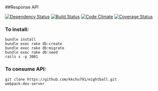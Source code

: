 ##Response API

[![Dependency Status](https://gemnasium.com/rlcheng/quotes.svg)](https://gemnasium.com/rlcheng/quotes)
[![Build Status](https://travis-ci.org/rlcheng/quotes.svg?branch=master)](https://travis-ci.org/rlcheng/quotes)
[![Code Climate](https://codeclimate.com/github/rlcheng/quotes/badges/gpa.svg)](https://codeclimate.com/github/rlcheng/quotes)
[![Coverage Status](https://coveralls.io/repos/rlcheng/quotes/badge.svg?branch=master&service=github)](https://coveralls.io/github/rlcheng/quotes?branch=master)

### To install:
```
bundle install
bundle exec rake db:create
bundle exec rake db:migrate
bundle exec rake db:seed
rails s -p 3001
```

### To consume API:

```
git clone https://github.com/kkchu791/eightball.git
webpack-dev-server
```
